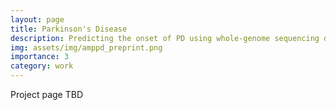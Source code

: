 ```yaml
---
layout: page
title: Parkinson's Disease
description: Predicting the onset of PD using whole-genome sequencing data 
img: assets/img/amppd_preprint.png
importance: 3
category: work
---
```


Project page TBD
